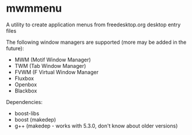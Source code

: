 # mwmmenu
A utility to create application menus from freedesktop.org desktop entry files

The following window managers are supported (more may be added in the future):
* MWM (Motif Window Manager)
* TWM (Tab Window Manager)
* FVWM (F Virtual Window Manager
* Fluxbox
* Openbox
* Blackbox

Dependencies:
* boost-libs
* boost (makedep)
* g++ (makedep - works with 5.3.0, don't know about older versions)
